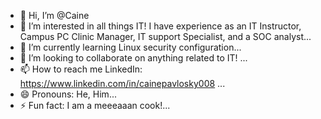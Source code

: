 - 👋 Hi, I’m @Caine
- 👀 I’m interested in all things IT! I have experience as an IT Instructor, Campus PC Clinic Manager, IT support Specialist, and a SOC analyst...
- 🌱 I’m currently learning Linux security configuration...
- 💞️ I’m looking to collaborate on anything related to IT! ...
- 📫 How to reach me LinkedIn: https://www.linkedin.com/in/cainepavlosky008 ...
- 😄 Pronouns: He, Him...
- ⚡ Fun fact: I am a meeeaaan cook!...

<!---
cainepavl/cainepavl is a ✨ special ✨ repository because its `README.md` (this file) appears on your GitHub profile.
You can click the Preview link to take a look at your changes.
--->

